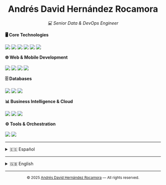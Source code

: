 <h1 align="center">Andrés David Hernández Rocamora</h1>
<p align="center"><i>💻 Senior Data & DevOps Engineer</i></p>

<!-- Core Technologies -->
<b>🖥️ Core Technologies</b><br>
<br>
<img src="https://img.shields.io/badge/Linux-Expert-black?logo=linux&logoColor=white" />
<img src="https://img.shields.io/badge/Shell%20Script-Advanced-blue?logo=gnu-bash&logoColor=white" />
<img src="https://img.shields.io/badge/SQL-Advanced-lightgrey?logo=mysql" />
<img src="https://img.shields.io/badge/Git-Advanced-orange?logo=git&logoColor=white" />
<img src="https://img.shields.io/badge/Python-Intermediate-yellow?logo=python&logoColor=white" />
<img src="https://img.shields.io/badge/Java-Intermediate-red?logo=java&logoColor=white" />

<!-- Web & Mobile Development -->
<b>🌐 Web & Mobile Development</b><br>
<br>
<img src="https://img.shields.io/badge/Node.js-Advanced-339933?logo=node.js&logoColor=white" />
<img src="https://img.shields.io/badge/Flutter-Advanced-02569B?logo=flutter&logoColor=white" />
<img src="https://img.shields.io/badge/Nginx-Intermediate-009639?logo=nginx&logoColor=white" />
<img src="https://img.shields.io/badge/Tomcat-Intermediate-F8DC75?logo=apachetomcat&logoColor=black" />

<!-- Databases -->
<b>🗄️ Databases</b><br>
<br>
<img src="https://img.shields.io/badge/Oracle-Advanced-F80000?logo=oracle&logoColor=white" />
<img src="https://img.shields.io/badge/PostgreSQL-Intermediate-336791?logo=postgresql&logoColor=white" />
<img src="https://img.shields.io/badge/MySQL-Intermediate-4479A1?logo=mysql&logoColor=white" />

<!-- BI & Cloud -->
<b>📊 Business Intelligence & Cloud</b><br>
<br>
<img src="https://img.shields.io/badge/Microstrategy-Advanced-red?logo=microstrategy&logoColor=white" />
<img src="https://img.shields.io/badge/Power%20BI-Intermediate-F2C811?logo=powerbi&logoColor=black" />
<img src="https://img.shields.io/badge/Cloud%20Digital%20Leader-Certified-brightgreen?logo=googlecloud" />

<!-- Tools & Orchestration -->
<b>⚙️ Tools & Orchestration</b><br>
<br>
<img src="https://img.shields.io/badge/Control--M-Advanced-0052CC?logo=autodesk&logoColor=white" />
<img src="https://img.shields.io/badge/JIRA-Advanced-0052CC?logo=jira&logoColor=white" />

---

<details>
  <summary id="-español">🇪🇸 Español</summary>

¡Hola! Soy Andrés David, ingeniero especializado en datos y DevOps. Me apasiona la automatización, la fiabilidad y la mejora continua en entornos críticos.
En este repositorio encontrarás información sobre mi experiencia, proyectos, formación y logros.

- [Resumen](lang/es/vistas/summary.md)
- [Sobre mí](lang/es/vistas/about.md)
- [Formación y cursos](lang/es/vistas/training.md)
- [Logros](lang/es/vistas/archivements.md)
- [Carrera profesional](lang/es/vistas/professionalCareer.md)
- [Proyectos personales](lang/es/vistas/personalProjects.md)
- [Contacto](lang/es/vistas/contact.md)
</details>

---

<details>
  <summary id="-english">🇬🇧 English</summary>

Hi! I'm Andrés David, a Data & DevOps Engineer passionate about automation, reliability, and continuous improvement in critical environments.
In this repository you will find information about my experience, projects, education, and achievements.

- [Summary](lang/en/vistas/summary.md)
- [About me](lang/en/vistas/about.md)
- [Training and courses](lang/en/vistas/training.md)
- [Achievements](lang/en/vistas/archivements.md)
- [Professional career](lang/en/vistas/professionalCareer.md)
- [Personal projects](lang/en/vistas/personalProjects.md)
- [Contact](lang/en/vistas/contact.md)
</details>

---

<p align="center">
  <sub>
    &copy; 2025 <a href="https://github.com/andresdavidhr">Andrés David Hernández Rocamora</a> &mdash; All rights reserved.